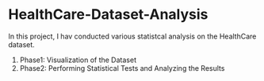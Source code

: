 # HealthCare-Dataset-Analysis

In this project, I hav conducted various statistcal analysis on the HealthCare dataset.

1. Phase1: Visualization of the Dataset
2. Phase2: Performing Statistical Tests and Analyzing the Results
